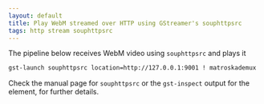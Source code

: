 ```yaml
---
layout: default
title: Play WebM streamed over HTTP using GStreamer's souphttpsrc
tags: http stream souphttpsrc
---
```


The pipeline below receives WebM video using `souphttpsrc` and plays it

```bash
gst-launch souphttpsrc location=http://127.0.0.1:9001 ! matroskademux ! vp8dec ! ffmpegcolorspace ! ximagesink
```

Check the manual page for `souphttpsrc` or the `gst-inspect` output for the element, for further details.
